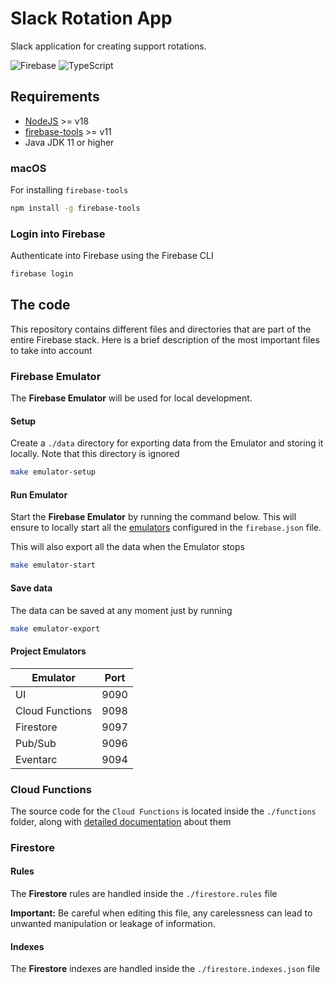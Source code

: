 # Slack Rotation App

Slack application for creating support rotations.

![Firebase](https://img.shields.io/badge/firebase-%23039BE5.svg?style=for-the-badge&logo=firebase)
![TypeScript](https://img.shields.io/badge/typescript-%23007ACC.svg?style=for-the-badge&logo=typescript&logoColor=white)

## Requirements

- [NodeJS](https://nodejs.org/en/download/) >= v18
- [firebase-tools](https://firebase.google.com/docs/cli) >= v11
- Java JDK 11 or higher

### macOS

For installing `firebase-tools`

```bash
npm install -g firebase-tools
```

### Login into Firebase

Authenticate into Firebase using the Firebase CLI

```bash
firebase login
```

## The code

This repository contains different files and directories that are part of the entire Firebase stack. Here is a brief
description of the most important files to take into account

### Firebase Emulator

The **Firebase Emulator** will be used for local development.

#### Setup

Create a `./data` directory for exporting data from the Emulator and storing it locally. Note that this directory is ignored

```bash
make emulator-setup
```

#### Run Emulator

Start the **Firebase Emulator** by running the command below. This will ensure to locally start all the [emulators](#project-emulators)
configured in the `firebase.json` file.

This will also export all the data when the Emulator stops

```bash
make emulator-start
```

#### Save data

The data can be saved at any moment just by running

```bash
make emulator-export
```

#### Project Emulators

| Emulator        | Port |
|-----------------|------|
| UI              | 9090 |
| Cloud Functions | 9098 |
| Firestore       | 9097 |
| Pub/Sub         | 9096 |
| Eventarc        | 9094 |


### Cloud Functions

The source code for the `Cloud Functions` is located inside the `./functions` folder, along with [detailed documentation](functions/README.md)
about them

### Firestore

#### Rules

The **Firestore** rules are handled inside the `./firestore.rules` file

**Important:** Be careful when editing this file, any carelessness can lead to unwanted manipulation or leakage of information.

#### Indexes

The **Firestore** indexes are handled inside the `./firestore.indexes.json` file